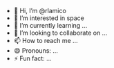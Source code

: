 - 👋 Hi, I’m @rlamico
- 👀 I’m interested in space
- 🌱 I’m currently learning ...
- 💞️ I’m looking to collaborate on ...
- 📫 How to reach me ...
- 😄 Pronouns: ...
- ⚡ Fun fact: ...

<!---
rlamico/rlamico is a ✨ special ✨ repository because its `README.md` (this file) appears on your GitHub profile.
You can click the Preview link to take a look at your changes.
--->
